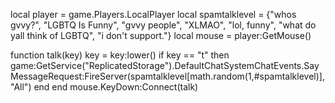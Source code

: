 local player = game.Players.LocalPlayer
local spamtalklevel = {"whos gvvy?", "LGBTQ Is Funny", "gvvy people", "XLMAO", "lol, funny", "what do yall think of LGBTQ", "i don't support."}
local mouse = player:GetMouse()

function talk(key)
key = key:lower()
if key == "t" then
game:GetService("ReplicatedStorage").DefaultChatSystemChatEvents.SayMessageRequest:FireServer(spamtalklevel[math.random(1,#spamtalklevel)], "All")
end
end
mouse.KeyDown:Connect(talk)
